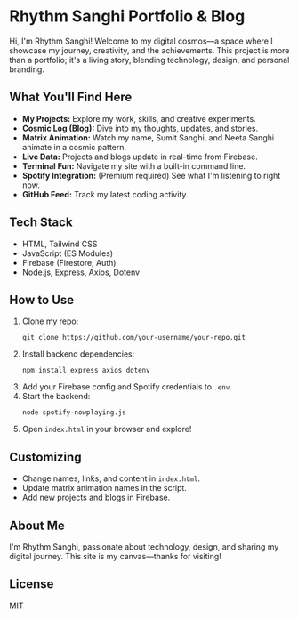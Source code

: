 # Rhythm Sanghi Portfolio & Blog

Hi, I'm Rhythm Sanghi! Welcome to my digital cosmos—a space where I showcase my journey, creativity, and the achievements. This project is more than a portfolio; it's a living story, blending technology, design, and personal branding.

## What You'll Find Here

- **My Projects:** Explore my work, skills, and creative experiments.
- **Cosmic Log (Blog):** Dive into my thoughts, updates, and stories.
- **Matrix Animation:** Watch my name, Sumit Sanghi, and Neeta Sanghi animate in a cosmic pattern.
- **Live Data:** Projects and blogs update in real-time from Firebase.
- **Terminal Fun:** Navigate my site with a built-in command line.
- **Spotify Integration:** (Premium required) See what I'm listening to right now.
- **GitHub Feed:** Track my latest coding activity.

## Tech Stack

- HTML, Tailwind CSS
- JavaScript (ES Modules)
- Firebase (Firestore, Auth)
- Node.js, Express, Axios, Dotenv

## How to Use

1. Clone my repo:
   ```
   git clone https://github.com/your-username/your-repo.git
   ```
2. Install backend dependencies:
   ```
   npm install express axios dotenv
   ```
3. Add your Firebase config and Spotify credentials to `.env`.
4. Start the backend:
   ```
   node spotify-nowplaying.js
   ```
5. Open `index.html` in your browser and explore!

## Customizing

- Change names, links, and content in `index.html`.
- Update matrix animation names in the script.
- Add new projects and blogs in Firebase.

## About Me

I'm Rhythm Sanghi, passionate about technology, design, and sharing my digital journey. This site is my canvas—thanks for visiting!

## License

MIT
